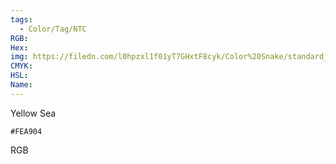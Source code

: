 ```yaml
---
tags:
  - Color/Tag/NTC
RGB:
Hex:
img: https://filedn.com/l0hpzxl1f01yT7GHxtF8cyk/Color%20Snake/standard_csv_to_svg/FEA904.svg
CMYK:
HSL:
Name:
---
```

Yellow Sea
```palette
#FEA904
```
RGB
